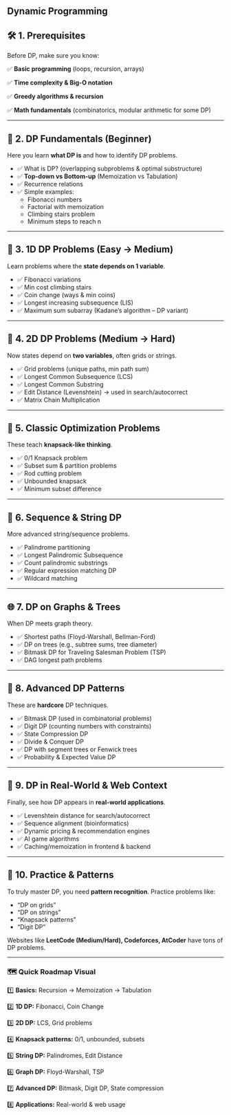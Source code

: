 ## Dynamic Programming

## 🛠 **1. Prerequisites**

Before DP, make sure you know:

✅ **Basic programming** (loops, recursion, arrays)

✅ **Time complexity & Big-O notation**

✅ **Greedy algorithms & recursion**

✅ **Math fundamentals** (combinatorics, modular arithmetic for some DP)

---

## 🐣 **2. DP Fundamentals (Beginner)**

Here you learn **what DP is** and how to identify DP problems.

- ✅ What is DP? (overlapping subproblems & optimal substructure)
- ✅ **Top-down vs Bottom-up** (Memoization vs Tabulation)
- ✅ Recurrence relations
- ✅ Simple examples:
    - Fibonacci numbers
    - Factorial with memoization
    - Climbing stairs problem
    - Minimum steps to reach n

---

## 🧩 **3. 1D DP Problems (Easy → Medium)**

Learn problems where the **state depends on 1 variable**.

- ✅ Fibonacci variations
- ✅ Min cost climbing stairs
- ✅ Coin change (ways & min coins)
- ✅ Longest increasing subsequence (LIS)
- ✅ Maximum sum subarray (Kadane’s algorithm – DP variant)

---

## 🔄 **4. 2D DP Problems (Medium → Hard)**

Now states depend on **two variables**, often grids or strings.

- ✅ Grid problems (unique paths, min path sum)
- ✅ Longest Common Subsequence (LCS)
- ✅ Longest Common Substring
- ✅ Edit Distance (Levenshtein) → used in search/autocorrect
- ✅ Matrix Chain Multiplication

---

## 🎒 **5. Classic Optimization Problems**

These teach **knapsack-like thinking**.

- ✅ 0/1 Knapsack problem
- ✅ Subset sum & partition problems
- ✅ Rod cutting problem
- ✅ Unbounded knapsack
- ✅ Minimum subset difference

---

## 📜 **6. Sequence & String DP**

More advanced string/sequence problems.

- ✅ Palindrome partitioning
- ✅ Longest Palindromic Subsequence
- ✅ Count palindromic substrings
- ✅ Regular expression matching DP
- ✅ Wildcard matching

---

## 🌐 **7. DP on Graphs & Trees**

When DP meets graph theory.

- ✅ Shortest paths (Floyd-Warshall, Bellman-Ford)
- ✅ DP on trees (e.g., subtree sums, tree diameter)
- ✅ Bitmask DP for Traveling Salesman Problem (TSP)
- ✅ DAG longest path problems

---

## 🤯 **8. Advanced DP Patterns**

These are **hardcore** DP techniques.

- ✅ Bitmask DP (used in combinatorial problems)
- ✅ Digit DP (counting numbers with constraints)
- ✅ State Compression DP
- ✅ Divide & Conquer DP
- ✅ DP with segment trees or Fenwick trees
- ✅ Probability & Expected Value DP

---

## 🚀 **9. DP in Real-World & Web Context**

Finally, see how DP appears in **real-world applications**.

- ✅ Levenshtein distance for search/autocorrect
- ✅ Sequence alignment (bioinformatics)
- ✅ Dynamic pricing & recommendation engines
- ✅ AI game algorithms
- ✅ Caching/memoization in frontend & backend

---

## 🔁 **10. Practice & Patterns**

To truly master DP, you need **pattern recognition**. Practice problems like:

- “DP on grids”
- “DP on strings”
- “Knapsack patterns”
- “Digit DP”

Websites like **LeetCode (Medium/Hard), Codeforces, AtCoder** have tons of DP problems.

---

### 🗺️ **Quick Roadmap Visual**

1️⃣ **Basics:** Recursion → Memoization → Tabulation

2️⃣ **1D DP:** Fibonacci, Coin Change

3️⃣ **2D DP:** LCS, Grid problems

4️⃣ **Knapsack patterns:** 0/1, unbounded, subsets

5️⃣ **String DP:** Palindromes, Edit Distance

6️⃣ **Graph DP:** Floyd-Warshall, TSP

7️⃣ **Advanced DP:** Bitmask, Digit DP, State compression

8️⃣ **Applications:** Real-world & web usage
